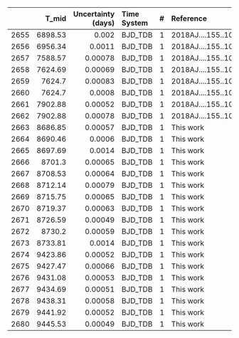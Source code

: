 |      |   T_mid |   Uncertainty (days) | Time System   |   # | Reference           |
|-----:|--------:|---------------------:|:--------------|----:|:--------------------|
| 2655 | 6898.53 |              0.002   | BJD_TDB       |   1 | 2018AJ....155..100J |
| 2656 | 6956.34 |              0.0011  | BJD_TDB       |   1 | 2018AJ....155..100J |
| 2657 | 7588.57 |              0.00078 | BJD_TDB       |   1 | 2018AJ....155..100J |
| 2658 | 7624.69 |              0.00069 | BJD_TDB       |   1 | 2018AJ....155..100J |
| 2659 | 7624.7  |              0.00083 | BJD_TDB       |   1 | 2018AJ....155..100J |
| 2660 | 7624.7  |              0.0008  | BJD_TDB       |   1 | 2018AJ....155..100J |
| 2661 | 7902.88 |              0.00052 | BJD_TDB       |   1 | 2018AJ....155..100J |
| 2662 | 7902.88 |              0.00078 | BJD_TDB       |   1 | 2018AJ....155..100J |
| 2663 | 8686.85 |              0.00057 | BJD_TDB       |   1 | This work           |
| 2664 | 8690.46 |              0.0006  | BJD_TDB       |   1 | This work           |
| 2665 | 8697.69 |              0.0014  | BJD_TDB       |   1 | This work           |
| 2666 | 8701.3  |              0.00065 | BJD_TDB       |   1 | This work           |
| 2667 | 8708.53 |              0.00064 | BJD_TDB       |   1 | This work           |
| 2668 | 8712.14 |              0.00079 | BJD_TDB       |   1 | This work           |
| 2669 | 8715.75 |              0.00065 | BJD_TDB       |   1 | This work           |
| 2670 | 8719.37 |              0.00063 | BJD_TDB       |   1 | This work           |
| 2671 | 8726.59 |              0.00049 | BJD_TDB       |   1 | This work           |
| 2672 | 8730.2  |              0.00059 | BJD_TDB       |   1 | This work           |
| 2673 | 8733.81 |              0.0014  | BJD_TDB       |   1 | This work           |
| 2674 | 9423.86 |              0.00052 | BJD_TDB       |   1 | This work           |
| 2675 | 9427.47 |              0.00066 | BJD_TDB       |   1 | This work           |
| 2676 | 9431.08 |              0.00053 | BJD_TDB       |   1 | This work           |
| 2677 | 9434.69 |              0.00051 | BJD_TDB       |   1 | This work           |
| 2678 | 9438.31 |              0.00058 | BJD_TDB       |   1 | This work           |
| 2679 | 9441.92 |              0.00052 | BJD_TDB       |   1 | This work           |
| 2680 | 9445.53 |              0.00049 | BJD_TDB       |   1 | This work           |